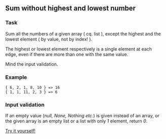 ## Sum without highest and lowest number

### Task

Sum all the numbers of a given array ( cq. list ), except the highest and the lowest element ( by value, not by index! ).

The highest or lowest element respectively is a single element at each edge, even if there are more than one with the same value.

Mind the input validation.

### Example

```
{ 6, 2, 1, 8, 10 } => 16
{ 1, 1, 11, 2, 3 } => 6
```

### Input validation

If an empty value (*null, None, Nothing etc.*) is given instead of an array, or the given array is an empty list or a list with only *1* element, return *0*.

[Try it yourself!](https://www.codewars.com/kata/576b93db1129fcf2200001e6)

